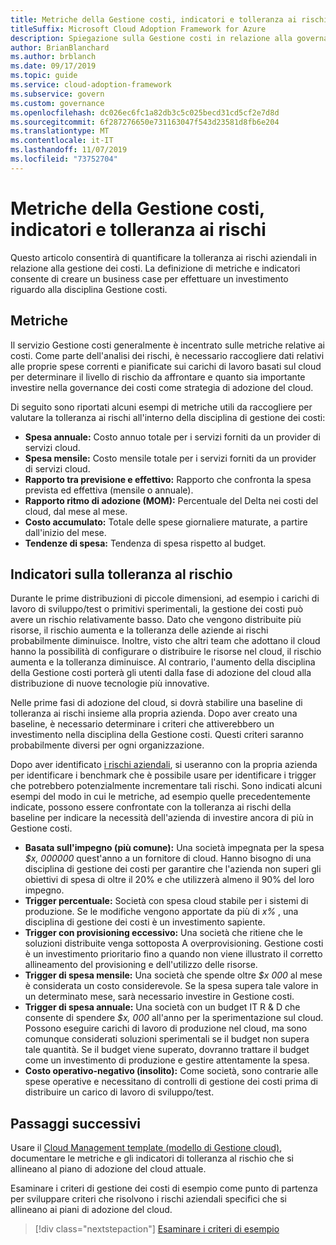 ```yaml
---
title: Metriche della Gestione costi, indicatori e tolleranza ai rischi
titleSuffix: Microsoft Cloud Adoption Framework for Azure
description: Spiegazione sulla Gestione costi in relazione alla governance cloud
author: BrianBlanchard
ms.author: brblanch
ms.date: 09/17/2019
ms.topic: guide
ms.service: cloud-adoption-framework
ms.subservice: govern
ms.custom: governance
ms.openlocfilehash: dc026ec6fc1a82db3c5c025becd31cd5cf2e7d8d
ms.sourcegitcommit: 6f287276650e731163047f543d23581d8fb6e204
ms.translationtype: MT
ms.contentlocale: it-IT
ms.lasthandoff: 11/07/2019
ms.locfileid: "73752704"
---
```

# <a name="cost-management-metrics-indicators-and-risk-tolerance"></a>Metriche della Gestione costi, indicatori e tolleranza ai rischi

Questo articolo consentirà di quantificare la tolleranza ai rischi aziendali in relazione alla gestione dei costi. La definizione di metriche e indicatori consente di creare un business case per effettuare un investimento riguardo alla disciplina Gestione costi.

## <a name="metrics"></a>Metriche

Il servizio Gestione costi generalmente è incentrato sulle metriche relative ai costi. Come parte dell'analisi dei rischi, è necessario raccogliere dati relativi alle proprie spese correnti e pianificate sui carichi di lavoro basati sul cloud per determinare il livello di rischio da affrontare e quanto sia importante investire nella governance dei costi come strategia di adozione del cloud.

Di seguito sono riportati alcuni esempi di metriche utili da raccogliere per valutare la tolleranza ai rischi all'interno della disciplina di gestione dei costi:

- **Spesa annuale:** Costo annuo totale per i servizi forniti da un provider di servizi cloud.
- **Spesa mensile:** Costo mensile totale per i servizi forniti da un provider di servizi cloud.
- **Rapporto tra previsione e effettivo:** Rapporto che confronta la spesa prevista ed effettiva (mensile o annuale).
- **Rapporto ritmo di adozione (MOM):** Percentuale del Delta nei costi del cloud, dal mese al mese.
- **Costo accumulato:** Totale delle spese giornaliere maturate, a partire dall'inizio del mese.
- **Tendenze di spesa:** Tendenza di spesa rispetto al budget.

## <a name="risk-tolerance-indicators"></a>Indicatori sulla tolleranza al rischio

Durante le prime distribuzioni di piccole dimensioni, ad esempio i carichi di lavoro di sviluppo/test o primitivi sperimentali, la gestione dei costi può avere un rischio relativamente basso. Dato che vengono distribuite più risorse, il rischio aumenta e la tolleranza delle aziende ai rischi probabilmente diminuisce. Inoltre, visto che altri team che adottano il cloud hanno la possibilità di configurare o distribuire le risorse nel cloud, il rischio aumenta e la tolleranza diminuisce. Al contrario, l'aumento della disciplina della Gestione costi porterà gli utenti dalla fase di adozione del cloud alla distribuzione di nuove tecnologie più innovative.

Nelle prime fasi di adozione del cloud, si dovrà stabilire una baseline di tolleranza ai rischi insieme alla propria azienda. Dopo aver creato una baseline, è necessario determinare i criteri che attiverebbero un investimento nella disciplina della Gestione costi. Questi criteri saranno probabilmente diversi per ogni organizzazione.

Dopo aver identificato [i rischi aziendali](./business-risks.md), si useranno con la propria azienda per identificare i benchmark che è possibile usare per identificare i trigger che potrebbero potenzialmente incrementare tali rischi. Sono indicati alcuni esempi del modo in cui le metriche, ad esempio quelle precedentemente indicate, possono essere confrontate con la tolleranza ai rischi della baseline per indicare la necessità dell'azienda di investire ancora di più in Gestione costi.

- **Basata sull'impegno (più comune):** Una società impegnata per la spesa _$x, 000000_ quest'anno a un fornitore di cloud. Hanno bisogno di una disciplina di gestione dei costi per garantire che l'azienda non superi gli obiettivi di spesa di oltre il 20% e che utilizzerà almeno il 90% del loro impegno.
- **Trigger percentuale:** Società con spesa cloud stabile per i sistemi di produzione. Se le modifiche vengono apportate da più di _x%_ , una disciplina di gestione dei costi è un investimento sapiente.
- **Trigger con provisioning eccessivo:** Una società che ritiene che le soluzioni distribuite venga sottoposta A overprovisioning. Gestione costi è un investimento prioritario fino a quando non viene illustrato il corretto allineamento del provisioning e dell'utilizzo delle risorse.
- **Trigger di spesa mensile:** Una società che spende oltre _$x 000_ al mese è considerata un costo considerevole. Se la spesa supera tale valore in un determinato mese, sarà necessario investire in Gestione costi.
- **Trigger di spesa annuale:** Una società con un budget IT R & D che consente di spendere _$x, 000_ all'anno per la sperimentazione sul cloud. Possono eseguire carichi di lavoro di produzione nel cloud, ma sono comunque considerati soluzioni sperimentali se il budget non supera tale quantità. Se il budget viene superato, dovranno trattare il budget come un investimento di produzione e gestire attentamente la spesa.
- **Costo operativo-negativo (insolito):** Come società, sono contrarie alle spese operative e necessitano di controlli di gestione dei costi prima di distribuire un carico di lavoro di sviluppo/test.

## <a name="next-steps"></a>Passaggi successivi

Usare il [Cloud Management template (modello di Gestione cloud)](./template.md), documentare le metriche e gli indicatori di tolleranza al rischio che si allineano al piano di adozione del cloud attuale.

Esaminare i criteri di gestione dei costi di esempio come punto di partenza per sviluppare criteri che risolvono i rischi aziendali specifici che si allineano ai piani di adozione del cloud.

> [!div class="nextstepaction"]
> [Esaminare i criteri di esempio](./policy-statements.md)
